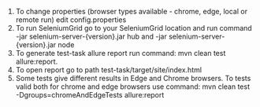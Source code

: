 1. To change properties (browser types available - chrome, edge, local or remote run) edit config.properties
2. To run SeleniumGrid go to your SeleniumGrid location and run command 
-jar selenium-server-{version}.jar hub and -jar selenium-server-{version}.jar node
3. To generate test-task allure report run command: mvn clean test allure:report.
4. To open report go to path test-task/target/site/index.html
5. Some tests give different results in Edge and Chrome browsers. To tests valid both for chrome and edge browsers 
use command: mvn clean test -Dgroups=chromeAndEdgeTests allure:report
